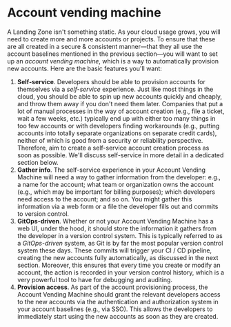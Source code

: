 # Account vending machine

A Landing Zone isn't something static. As your cloud usage grows, you will need to create more and more accounts or projects. To ensure that these are all created in a secure & consistent manner—that they all use the account baselines mentioned in the previous section—you will want to set up an *account vending machine*, which is a way to automatically provision new accounts. Here are the basic features you'll want:

1. **Self-service**. Developers should be able to provision accounts for themselves via a *self-service* experience. Just like most things in the cloud, you should be able to spin up new accounts quickly and cheaply, and throw them away if you don't need them later. Companies that put a lot of manual processes in the way of account creation (e.g., file a ticket, wait a few weeks, etc.) typically end up with either too many things in too few accounts or with developers finding workarounds (e.g., putting accounts into totally separate organizations on separate credit cards), neither of which is good from a security or reliability perspective. Therefore, aim to create a self-service account creation process as soon as possible. We'll discuss self-service in more detail in a dedicated section below.
2. **Gather info**. The self-service experience in your Account Vending Machine will need a way to gather information from the developer: e.g., a name for the account; what team or organization owns the account (e.g., which may be important for billing purposes); which developers need access to the account; and so on. You might gather this information via a web form or a file the developer fills out and commits to version control.
3. **GitOps-driven**. Whether or not your Account Vending Machine has a web UI, under the hood, it should store the information it gathers from the developer in a version control system. This is typically referred to as a *GitOps-driven* system, as Git is by far the most popular version control system these days. These commits will trigger your CI / CD pipeline, creating the new accounts fully automatically, as discussed in the next section. Moreover, this ensures that every time you create or modify an account, the action is recorded in your version control history, which is a very powerful tool to have for debugging and auditing.
4. **Provision access**. As part of the account provisioning process, the Account Vending Machine should grant the relevant developers access to the new accounts via the authentication and authorization system in your account baselines (e.g., via SSO). This allows the developers to immediately start using the new accounts as soon as they are created.
